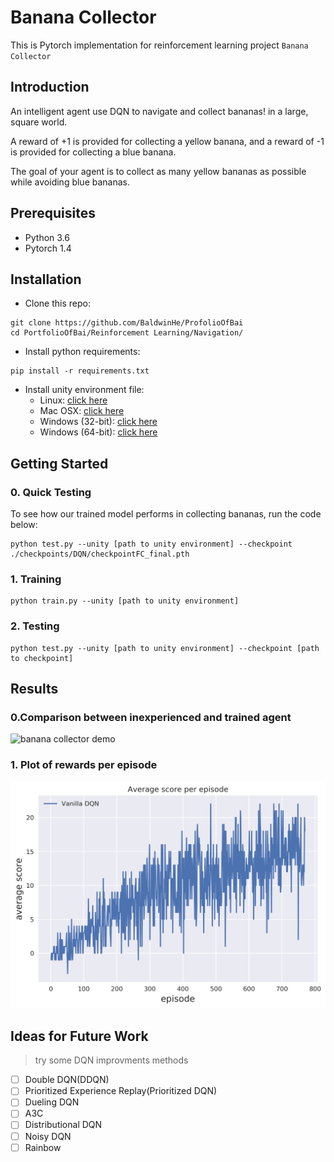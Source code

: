 
# Banana Collector

This is Pytorch implementation for reinforcement learning project `Banana Collector`

## Introduction

An intelligent agent use DQN to navigate and collect bananas! in a large, square world.  

A reward of +1 is provided for collecting a yellow banana, and a reward of -1 is provided for collecting a blue banana.  

The goal of your agent is to collect as many yellow bananas as possible while avoiding blue bananas.  

## Prerequisites
* Python 3.6
* Pytorch 1.4

## Installation
* Clone this repo:

```
git clone https://github.com/BaldwinHe/ProfolioOfBai
cd PortfolioOfBai/Reinforcement Learning/Navigation/
```
* Install python requirements:

```
pip install -r requirements.txt
```
* Install unity environment file:
    - Linux: [click here](https://s3-us-west-1.amazonaws.com/udacity-drlnd/P1/Banana/VisualBanana_Linux.zip)
    - Mac OSX: [click here](https://s3-us-west-1.amazonaws.com/udacity-drlnd/P1/Banana/VisualBanana.app.zip)
    - Windows (32-bit): [click here](https://s3-us-west-1.amazonaws.com/udacity-drlnd/P1/Banana/VisualBanana_Windows_x86.zip)
    - Windows (64-bit): [click here](https://s3-us-west-1.amazonaws.com/udacity-drlnd/P1/Banana/VisualBanana_Windows_x86_64.zip)
    
## Getting Started

### 0. Quick Testing

To see how our trained model performs in collecting bananas, run the code below:

```
python test.py --unity [path to unity environment] --checkpoint ./checkpoints/DQN/checkpointFC_final.pth
```

### 1. Training


```
python train.py --unity [path to unity environment] 
```

### 2. Testing

```
python test.py --unity [path to unity environment] --checkpoint [path to checkpoint]
```


## Results

### 0.Comparison between inexperienced and trained agent
![banana collector demo](https://github.com/BaldwinHe/DemoLibrary/blob/master/Reinforcement%20Learning/Banana%20Collector/banana_result.gif)

### 1. Plot of rewards per episode
![score](https://github.com/BaldwinHe/DemoLibrary/blob/master/Reinforcement%20Learning/Banana%20Collector/score_result.png)

## Ideas for Future Work
> try some DQN improvments methods

* [ ] Double DQN(DDQN)
* [ ] Prioritized Experience Replay(Prioritized DQN)
* [ ] Dueling DQN
* [ ] A3C
* [ ] Distributional DQN
* [ ] Noisy DQN
* [ ] Rainbow